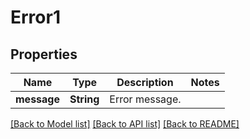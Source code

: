 # Error1

## Properties

Name | Type | Description | Notes
------------ | ------------- | ------------- | -------------
**message** | **String** | Error message. | 

[[Back to Model list]](../README.md#documentation-for-models) [[Back to API list]](../README.md#documentation-for-api-endpoints) [[Back to README]](../README.md)


